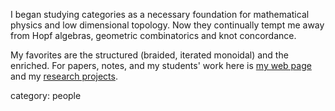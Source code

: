 I began studying categories as a necessary foundation for mathematical physics and low dimensional topology. Now they continually tempt me away from Hopf algebras, geometric combinatorics and knot concordance.

My favorites are the structured (braided, iterated monoidal) and the enriched. For papers, notes, and my students' work here is [my web page](http://www.math.uakron.edu/~sf34/) and my [research projects](http://www.math.uakron.edu/~sf34/class_home/research.htm).

category: people